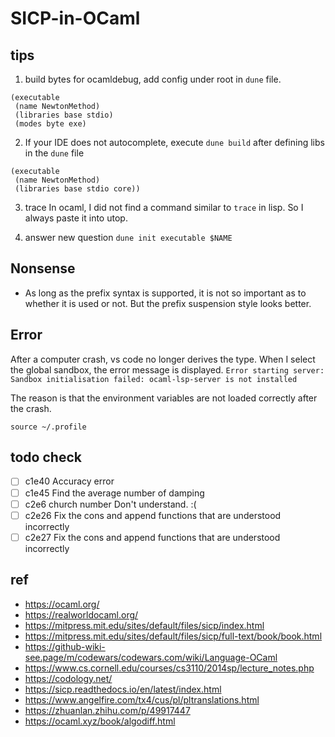 # SICP-in-OCaml

## tips
1. build bytes for ocamldebug, add config under root in `dune` file.
```
(executable
 (name NewtonMethod)
 (libraries base stdio)
 (modes byte exe)
```

2. If your IDE does not autocomplete, execute `dune build` after defining libs in the `dune` file
```
(executable
 (name NewtonMethod)
 (libraries base stdio core))
```
3. trace 
In ocaml, I did not find a command similar to `trace` in lisp. So I always paste it into utop.

4. answer new question
`dune init executable $NAME`

## Nonsense
- As long as the prefix syntax is supported, it is not so important as to whether it is used or not. But the prefix suspension style looks better.

## Error
After a computer crash, vs code no longer derives the type. When I select the global sandbox, the error message is displayed. `Error starting server: Sandbox initialisation failed: ocaml-lsp-server is not installed`

The reason is that the environment variables are not loaded correctly after the crash.
```
source ~/.profile
```

## todo check 
- [ ] c1e40 Accuracy error
- [ ] c1e45 Find the average number of damping
- [ ] c2e6 church number Don't understand.   :( 
- [ ] c2e26 Fix the cons and append functions that are understood incorrectly
- [ ] c2e27 Fix the cons and append functions that are understood incorrectly

## ref
- https://ocaml.org/
- https://realworldocaml.org/
- https://mitpress.mit.edu/sites/default/files/sicp/index.html
- https://mitpress.mit.edu/sites/default/files/sicp/full-text/book/book.html
- https://github-wiki-see.page/m/codewars/codewars.com/wiki/Language-OCaml
- https://www.cs.cornell.edu/courses/cs3110/2014sp/lecture_notes.php
- https://codology.net/
- https://sicp.readthedocs.io/en/latest/index.html
- https://www.angelfire.com/tx4/cus/pl/pltranslations.html
- https://zhuanlan.zhihu.com/p/49917447
- https://ocaml.xyz/book/algodiff.html 